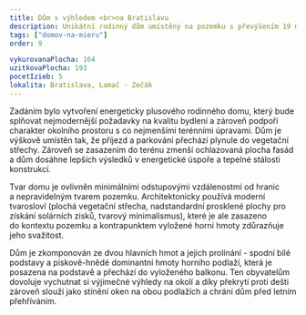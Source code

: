 ```yaml
---
title: Dům s výhledem <br>na Bratislavu
description: Unikátní rodinný dům umístěný na pozemku s převýšením 19 metrů. Pro klienta byl vytvořen návrh v pasivním standardu, který se následně doplněním fotovoltaiky na střeše dostane až do plusové energetické bilance v rámci ročního provozu.
tags: ["domov-na-mieru"]
order: 9

vykurovanaPlocha: 164
uzitkovaPlocha: 193
pocetIzieb: 5
lokalita: Bratislava, Lamač - Zečák
---
```


Zadáním bylo vytvoření energeticky plusového rodinného domu, který bude splňovat nejmodernější požadavky na kvalitu bydlení a zároveň podpoří charakter okolního prostoru s co nejmenšími terénními úpravami. Dům je výškově umístěn tak, že příjezd a parkování přechází plynule do vegetační střechy. Zároveň se zasazením do terénu zmenší ochlazovaná plocha fasád a dům dosáhne lepších výsledků v energetické úspoře a tepelné stálosti konstrukcí.

Tvar domu je ovlivněn minimálními odstupovými vzdálenostmi od hranic a nepravidelným tvarem pozemku. Architektonicky používá moderní tvarosloví (plochá vegetační střecha, nadstandardní prosklené plochy pro získání solárních zisků, tvarový minimalismus), které je ale zasazeno do kontextu pozemku a kontrapunktem vyložené horní hmoty zdůrazňuje jeho svažitost.

Dům je zkomponován ze dvou hlavních hmot a jejich prolínání - spodní bílé podstavy a pískově-hnědé dominantní hmoty horního podlaží, která je posazena na podstavě a přechází do vyloženého balkonu. Ten obyvatelům dovoluje vychutnat si výjimečné výhledy na okolí a díky překrytí proti dešti zároveň slouží jako stínění oken na obou podlažích a chrání dům před letním přehříváním.